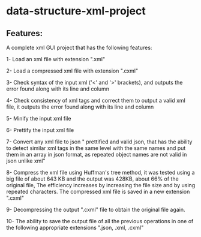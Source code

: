 # data-structure-xml-project

## Features:

A complete xml GUI project that has the following features:

1- Load an xml file with extension ".xml"

2- Load a compressed xml file with extension ".cxml"

3- Check syntax of the input xml ('<' and '>' brackets), and outputs the error found along with its line and column

4- Check consistency of xml tags and correct them to output a valid xml file, it outputs the error found along with its line and column

5- Minify the input xml file

6- Prettify the input xml file

7- Convert any xml file to json " prettified and valid json, that has the ability to detect similar xml tags in the same level with the same names and put them in an array in json format, as repeated object names are not valid in json unlike xml"

8- Compress the xml file using Huffman's tree method, it was tested using a big file of about 643 KB and the output was 428KB, about 66% of the original file, The efficiency increases by increasing the file size and by using repeated characters. The compressed xml file is saved in a new extension ".cxml"

9- Decompressing the output ".cxml" file to obtain the original file again.

10- The ability to save the output file of all the previous operations in one of the following appropriate extensions ".json, .xml, .cxml"
